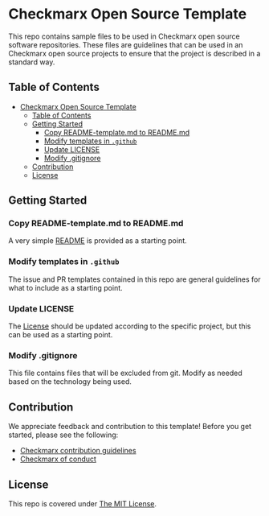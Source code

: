 # Checkmarx Open Source Template

This repo contains sample files to be used in Checkmarx open source software repositories. These files are guidelines that can be used in an Checkmarx open source projects to ensure that the project is described in a standard way.

## Table of Contents
- [Checkmarx Open Source Template](#checkmarx-open-source-template)
  - [Table of Contents](#table-of-contents)
  - [Getting Started](#getting-started)
    - [Copy README-template.md to README.md](#copy-readme-templatemd-to-readmemd)
    - [Modify templates in `.github`](#modify-templates-in-github)
    - [Update LICENSE](#update-license)
    - [Modify .gitignore](#modify-gitignore)
  - [Contribution](#contribution)
  - [License](#license)

## Getting Started


### Copy README-template.md to README.md

A very simple [README](README-template.md) is provided as a starting point.

### Modify templates in `.github`

The issue and PR templates contained in this repo are general guidelines for what to include as a starting point. 

### Update LICENSE

The [License](LICENSE) should be updated according to the specific project, but this can be used as a starting point.

### Modify .gitignore

This file contains files that will be excluded from git. Modify as needed based on the technology being used.

## Contribution

We appreciate feedback and contribution to this template! Before you get started, please see the following:

- [Checkmarx contribution guidelines](CONTRIBUTING.md)
- [Checkmarx of conduct](CODE-OF-CONDUCT.md)

## License

This repo is covered under [The MIT License](LICENSE).
